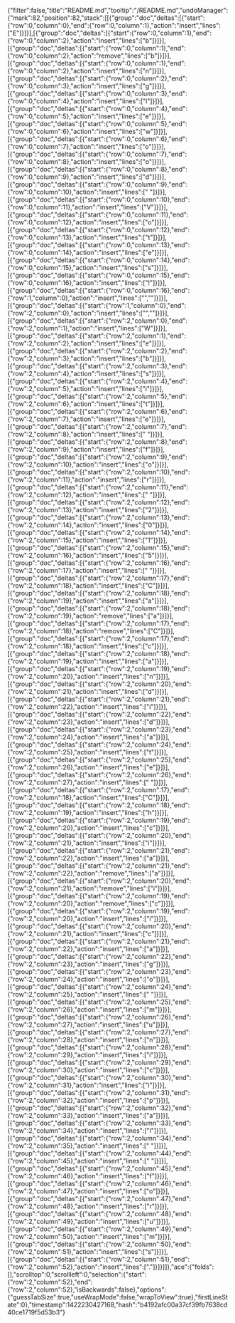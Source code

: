 {"filter":false,"title":"README.md","tooltip":"/README.md","undoManager":{"mark":82,"position":82,"stack":[[{"group":"doc","deltas":[{"start":{"row":0,"column":0},"end":{"row":0,"column":1},"action":"insert","lines":["E"]}]}],[{"group":"doc","deltas":[{"start":{"row":0,"column":1},"end":{"row":0,"column":2},"action":"insert","lines":["b"]}]}],[{"group":"doc","deltas":[{"start":{"row":0,"column":1},"end":{"row":0,"column":2},"action":"remove","lines":["b"]}]}],[{"group":"doc","deltas":[{"start":{"row":0,"column":1},"end":{"row":0,"column":2},"action":"insert","lines":["n"]}]}],[{"group":"doc","deltas":[{"start":{"row":0,"column":2},"end":{"row":0,"column":3},"action":"insert","lines":["g"]}]}],[{"group":"doc","deltas":[{"start":{"row":0,"column":3},"end":{"row":0,"column":4},"action":"insert","lines":["l"]}]}],[{"group":"doc","deltas":[{"start":{"row":0,"column":4},"end":{"row":0,"column":5},"action":"insert","lines":["e"]}]}],[{"group":"doc","deltas":[{"start":{"row":0,"column":5},"end":{"row":0,"column":6},"action":"insert","lines":["w"]}]}],[{"group":"doc","deltas":[{"start":{"row":0,"column":6},"end":{"row":0,"column":7},"action":"insert","lines":["o"]}]}],[{"group":"doc","deltas":[{"start":{"row":0,"column":7},"end":{"row":0,"column":8},"action":"insert","lines":["o"]}]}],[{"group":"doc","deltas":[{"start":{"row":0,"column":8},"end":{"row":0,"column":9},"action":"insert","lines":["d"]}]}],[{"group":"doc","deltas":[{"start":{"row":0,"column":9},"end":{"row":0,"column":10},"action":"insert","lines":[" "]}]}],[{"group":"doc","deltas":[{"start":{"row":0,"column":10},"end":{"row":0,"column":11},"action":"insert","lines":["V"]}]}],[{"group":"doc","deltas":[{"start":{"row":0,"column":11},"end":{"row":0,"column":12},"action":"insert","lines":["o"]}]}],[{"group":"doc","deltas":[{"start":{"row":0,"column":12},"end":{"row":0,"column":13},"action":"insert","lines":["t"]}]}],[{"group":"doc","deltas":[{"start":{"row":0,"column":13},"end":{"row":0,"column":14},"action":"insert","lines":["e"]}]}],[{"group":"doc","deltas":[{"start":{"row":0,"column":14},"end":{"row":0,"column":15},"action":"insert","lines":["s"]}]}],[{"group":"doc","deltas":[{"start":{"row":0,"column":15},"end":{"row":0,"column":16},"action":"insert","lines":["!"]}]}],[{"group":"doc","deltas":[{"start":{"row":0,"column":16},"end":{"row":1,"column":0},"action":"insert","lines":["",""]}]}],[{"group":"doc","deltas":[{"start":{"row":1,"column":0},"end":{"row":2,"column":0},"action":"insert","lines":["",""]}]}],[{"group":"doc","deltas":[{"start":{"row":2,"column":0},"end":{"row":2,"column":1},"action":"insert","lines":["W"]}]}],[{"group":"doc","deltas":[{"start":{"row":2,"column":1},"end":{"row":2,"column":2},"action":"insert","lines":["e"]}]}],[{"group":"doc","deltas":[{"start":{"row":2,"column":2},"end":{"row":2,"column":3},"action":"insert","lines":["b"]}]}],[{"group":"doc","deltas":[{"start":{"row":2,"column":3},"end":{"row":2,"column":4},"action":"insert","lines":["s"]}]}],[{"group":"doc","deltas":[{"start":{"row":2,"column":4},"end":{"row":2,"column":5},"action":"insert","lines":["i"]}]}],[{"group":"doc","deltas":[{"start":{"row":2,"column":5},"end":{"row":2,"column":6},"action":"insert","lines":["t"]}]}],[{"group":"doc","deltas":[{"start":{"row":2,"column":6},"end":{"row":2,"column":7},"action":"insert","lines":["e"]}]}],[{"group":"doc","deltas":[{"start":{"row":2,"column":7},"end":{"row":2,"column":8},"action":"insert","lines":[" "]}]}],[{"group":"doc","deltas":[{"start":{"row":2,"column":8},"end":{"row":2,"column":9},"action":"insert","lines":["f"]}]}],[{"group":"doc","deltas":[{"start":{"row":2,"column":9},"end":{"row":2,"column":10},"action":"insert","lines":["o"]}]}],[{"group":"doc","deltas":[{"start":{"row":2,"column":10},"end":{"row":2,"column":11},"action":"insert","lines":["r"]}]}],[{"group":"doc","deltas":[{"start":{"row":2,"column":11},"end":{"row":2,"column":12},"action":"insert","lines":[" "]}]}],[{"group":"doc","deltas":[{"start":{"row":2,"column":12},"end":{"row":2,"column":13},"action":"insert","lines":["2"]}]}],[{"group":"doc","deltas":[{"start":{"row":2,"column":13},"end":{"row":2,"column":14},"action":"insert","lines":["0"]}]}],[{"group":"doc","deltas":[{"start":{"row":2,"column":14},"end":{"row":2,"column":15},"action":"insert","lines":["1"]}]}],[{"group":"doc","deltas":[{"start":{"row":2,"column":15},"end":{"row":2,"column":16},"action":"insert","lines":["5"]}]}],[{"group":"doc","deltas":[{"start":{"row":2,"column":16},"end":{"row":2,"column":17},"action":"insert","lines":[" "]}]}],[{"group":"doc","deltas":[{"start":{"row":2,"column":17},"end":{"row":2,"column":18},"action":"insert","lines":["C"]}]}],[{"group":"doc","deltas":[{"start":{"row":2,"column":18},"end":{"row":2,"column":19},"action":"insert","lines":["a"]}]}],[{"group":"doc","deltas":[{"start":{"row":2,"column":18},"end":{"row":2,"column":19},"action":"remove","lines":["a"]}]}],[{"group":"doc","deltas":[{"start":{"row":2,"column":17},"end":{"row":2,"column":18},"action":"remove","lines":["C"]}]}],[{"group":"doc","deltas":[{"start":{"row":2,"column":17},"end":{"row":2,"column":18},"action":"insert","lines":["c"]}]}],[{"group":"doc","deltas":[{"start":{"row":2,"column":18},"end":{"row":2,"column":19},"action":"insert","lines":["a"]}]}],[{"group":"doc","deltas":[{"start":{"row":2,"column":19},"end":{"row":2,"column":20},"action":"insert","lines":["n"]}]}],[{"group":"doc","deltas":[{"start":{"row":2,"column":20},"end":{"row":2,"column":21},"action":"insert","lines":["d"]}]}],[{"group":"doc","deltas":[{"start":{"row":2,"column":21},"end":{"row":2,"column":22},"action":"insert","lines":["i"]}]}],[{"group":"doc","deltas":[{"start":{"row":2,"column":22},"end":{"row":2,"column":23},"action":"insert","lines":["d"]}]}],[{"group":"doc","deltas":[{"start":{"row":2,"column":23},"end":{"row":2,"column":24},"action":"insert","lines":["a"]}]}],[{"group":"doc","deltas":[{"start":{"row":2,"column":24},"end":{"row":2,"column":25},"action":"insert","lines":["t"]}]}],[{"group":"doc","deltas":[{"start":{"row":2,"column":25},"end":{"row":2,"column":26},"action":"insert","lines":["e"]}]}],[{"group":"doc","deltas":[{"start":{"row":2,"column":26},"end":{"row":2,"column":27},"action":"insert","lines":[" "]}]}],[{"group":"doc","deltas":[{"start":{"row":2,"column":17},"end":{"row":2,"column":18},"action":"insert","lines":["C"]}]}],[{"group":"doc","deltas":[{"start":{"row":2,"column":18},"end":{"row":2,"column":19},"action":"insert","lines":["h"]}]}],[{"group":"doc","deltas":[{"start":{"row":2,"column":19},"end":{"row":2,"column":20},"action":"insert","lines":["c"]}]}],[{"group":"doc","deltas":[{"start":{"row":2,"column":20},"end":{"row":2,"column":21},"action":"insert","lines":["i"]}]}],[{"group":"doc","deltas":[{"start":{"row":2,"column":21},"end":{"row":2,"column":22},"action":"insert","lines":["a"]}]}],[{"group":"doc","deltas":[{"start":{"row":2,"column":21},"end":{"row":2,"column":22},"action":"remove","lines":["a"]}]}],[{"group":"doc","deltas":[{"start":{"row":2,"column":20},"end":{"row":2,"column":21},"action":"remove","lines":["i"]}]}],[{"group":"doc","deltas":[{"start":{"row":2,"column":19},"end":{"row":2,"column":20},"action":"remove","lines":["c"]}]}],[{"group":"doc","deltas":[{"start":{"row":2,"column":19},"end":{"row":2,"column":20},"action":"insert","lines":["i"]}]}],[{"group":"doc","deltas":[{"start":{"row":2,"column":20},"end":{"row":2,"column":21},"action":"insert","lines":["c"]}]}],[{"group":"doc","deltas":[{"start":{"row":2,"column":21},"end":{"row":2,"column":22},"action":"insert","lines":["a"]}]}],[{"group":"doc","deltas":[{"start":{"row":2,"column":22},"end":{"row":2,"column":23},"action":"insert","lines":["g"]}]}],[{"group":"doc","deltas":[{"start":{"row":2,"column":23},"end":{"row":2,"column":24},"action":"insert","lines":["o"]}]}],[{"group":"doc","deltas":[{"start":{"row":2,"column":24},"end":{"row":2,"column":25},"action":"insert","lines":[" "]}]}],[{"group":"doc","deltas":[{"start":{"row":2,"column":25},"end":{"row":2,"column":26},"action":"insert","lines":["m"]}]}],[{"group":"doc","deltas":[{"start":{"row":2,"column":26},"end":{"row":2,"column":27},"action":"insert","lines":["u"]}]}],[{"group":"doc","deltas":[{"start":{"row":2,"column":27},"end":{"row":2,"column":28},"action":"insert","lines":["n"]}]}],[{"group":"doc","deltas":[{"start":{"row":2,"column":28},"end":{"row":2,"column":29},"action":"insert","lines":["i"]}]}],[{"group":"doc","deltas":[{"start":{"row":2,"column":29},"end":{"row":2,"column":30},"action":"insert","lines":["c"]}]}],[{"group":"doc","deltas":[{"start":{"row":2,"column":30},"end":{"row":2,"column":31},"action":"insert","lines":["i"]}]}],[{"group":"doc","deltas":[{"start":{"row":2,"column":31},"end":{"row":2,"column":32},"action":"insert","lines":["p"]}]}],[{"group":"doc","deltas":[{"start":{"row":2,"column":32},"end":{"row":2,"column":33},"action":"insert","lines":["a"]}]}],[{"group":"doc","deltas":[{"start":{"row":2,"column":33},"end":{"row":2,"column":34},"action":"insert","lines":["l"]}]}],[{"group":"doc","deltas":[{"start":{"row":2,"column":34},"end":{"row":2,"column":35},"action":"insert","lines":[" "]}]}],[{"group":"doc","deltas":[{"start":{"row":2,"column":44},"end":{"row":2,"column":45},"action":"insert","lines":[" "]}]}],[{"group":"doc","deltas":[{"start":{"row":2,"column":45},"end":{"row":2,"column":46},"action":"insert","lines":["f"]}]}],[{"group":"doc","deltas":[{"start":{"row":2,"column":46},"end":{"row":2,"column":47},"action":"insert","lines":["o"]}]}],[{"group":"doc","deltas":[{"start":{"row":2,"column":47},"end":{"row":2,"column":48},"action":"insert","lines":["r"]}]}],[{"group":"doc","deltas":[{"start":{"row":2,"column":48},"end":{"row":2,"column":49},"action":"insert","lines":["u"]}]}],[{"group":"doc","deltas":[{"start":{"row":2,"column":49},"end":{"row":2,"column":50},"action":"insert","lines":["m"]}]}],[{"group":"doc","deltas":[{"start":{"row":2,"column":50},"end":{"row":2,"column":51},"action":"insert","lines":["s"]}]}],[{"group":"doc","deltas":[{"start":{"row":2,"column":51},"end":{"row":2,"column":52},"action":"insert","lines":["."]}]}]]},"ace":{"folds":[],"scrolltop":0,"scrollleft":0,"selection":{"start":{"row":2,"column":52},"end":{"row":2,"column":52},"isBackwards":false},"options":{"guessTabSize":true,"useWrapMode":false,"wrapToView":true},"firstLineState":0},"timestamp":1422230427168,"hash":"b4192afc00a37cf39fb7638cd40ce1719f5d53b3"}